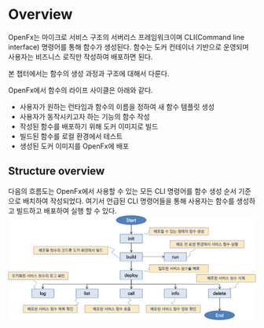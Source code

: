 Overview
====================================

OpenFx는 마이크로 서비스 구조의 서버리스 프레임워크이며 CLI(Command line interface) 명령어를 통해 함수가 생성된다. 함수는 도커 컨테이너 기반으로 운영되며 사용자는 비즈니스 로직만 작성하여 배포하면 된다. 

본 챕터에서는 함수의 생성 과정과 구조에 대해서 다룬다.





OpenFx에서 함수의 라이프 사이클은 아래와 같다.

- 사용자가 원하는 런타임과 함수의 이름을 정하여 새 함수 템플릿 생성
- 사용자가 동작시키고자 하는 기능의 함수 작성
- 작성된 함수를 배포하기 위해 도커 이미지로 빌드
- 빌드된 함수를 로컬 환경에서 테스트
- 생성된 도커 이미지를 OpenFx에 배포





## Structure overview
다음의 흐름도는 OpenFx에서 사용할 수 있는 모든 CLI 명령어를 함수 생성 순서 기준으로 배치하여 작성되었다. 여기서 언급된 CLI 명령어들을 통해 사용자는 함수를 생성하고 빌드하고 배포하여 실행 할 수 있다.
![cli_flow](./cli_flow.png)